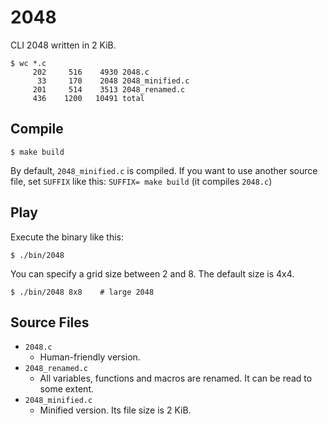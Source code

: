 # 2048

CLI 2048 written in 2 KiB.

```
$ wc *.c
     202     516    4930 2048.c
      33     170    2048 2048_minified.c
     201     514    3513 2048_renamed.c
     436    1200   10491 total
```


## Compile

```
$ make build
```

By default, `2048_minified.c` is compiled. If you want to use another source file, set `SUFFIX` like this: `SUFFIX= make build` (it compiles `2048.c`)


## Play

Execute the binary like this:

```
$ ./bin/2048
```

You can specify a grid size between 2 and 8. The default size is 4x4.

```
$ ./bin/2048 8x8    # large 2048
```


## Source Files

* `2048.c`
  * Human-friendly version.
* `2048_renamed.c`
  * All variables, functions and macros are renamed. It can be read to some extent.
* `2048_minified.c`
  * Minified version. Its file size is 2 KiB.
